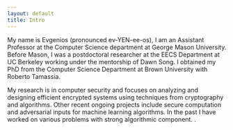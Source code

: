 ```yaml
---
layout: default
title: Intro
---
```


My name is Evgenios (pronounced ev-YEN-ee-os), I am an Assistant Professor at the Computer Science department at George Mason University. Before Mason, I was a postdoctoral researcher at the EECS Department at UC Berkeley working under the mentorship of Dawn Song. I obtained my PhD from the Computer Science Department at Brown University with Roberto Tamassia.

My research is in computer security and focuses on analyzing and designing efficient encrypted systems using techniques from cryptography and algorithms. Other recent ongoing projects include secure computation and adversarial inputs for machine learning algorithms. In the past I have worked on various problems with strong algorithmic component. .
